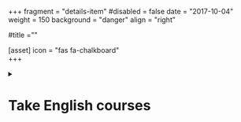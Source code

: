 +++
fragment = "details-item"
#disabled = false
date = "2017-10-04"
weight = 150
background = "danger"
align = "right"

#title =""

[asset]
  icon = "fas fa-chalkboard"  
+++

<details>
<summary>
    
# Take English courses

</summary>

### To receive benchmark assessment call the service nearest to you.  
  
#### Kitchener:  
YMCA Language Assessment and Referral  
800 King Street West, 3rd Floor    
Kitchener, ON  N2G 1E8  
Tel: 519-579-9622, Ext. 231   
Email: hrankin@ckwymca.ca  
Web: http://ymcacambridgekw.ca  
  
#### Cambridge:  
YMCA Language Assessment and Referral  
258 Hespeler Road  
Cambridge, ON N1R 3H3  
Tel: 519 621-1621  
Email: hrankin@ckwymca.ca  
Web: http://ymcacambridgekw.ca  
  
#### Guelph:  
Immigrant Services Guelph-Wellington  
926 Paisley Road, Units 4 & 5  
Guelph, ON  N1K 1X5  
Tel: 519-836-2222  
Web: www.is-gw.ca  
  
#### You can also view available programs through these services:  
  
##### YMCA/YWCA Kitchener  
www.ymcacambridgekw.ca/en/immigrant-services/Learning-English.asp  
  
##### Immigration Waterloo Region  
www.immigrationwaterlooregion.ca/settle/english-language-services.html  
  
##### City of Kitchener  
www.kitchener.ca/en/livinginkitchener/EnglishAsASecondLanguage.asp  
  
##### Conestoga College  
www.conestogac.on.ca/new-canadians/langprog.jsp  
  
##### Guelph Wellington Immigration  
www.guelphwellingtonimmigration.ca/learning/english-second-language-esl/  
  
##### St. George’s Centre for Adult ESL in Guelph  
www.ugdsb.on.ca/conted/article.aspx?id=25249  
  
##### University of Guelph  
www.opened.uoguelph.ca/en/English-Language-Programs.asp


</details>
  



  

  

